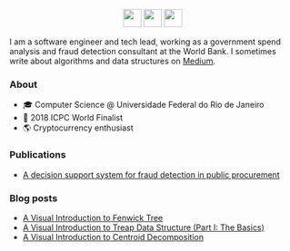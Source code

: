 <p align="center">
  <a href="https://linkedin.com/in/carpanese"><img src="https://cdn2.iconfinder.com/data/icons/black-white-social-media/32/linked_in_online_social_media-512.png" height="32px" width="32px"></href></a> 
  <a href="https://twitter.com/igorcarpanese"><img src="https://cdn2.iconfinder.com/data/icons/black-white-social-media/32/twitter_online_social_media-512.png" height="32px" width="32px"></href></a>
  <a href="https://medium.com/carpanese"><img src="https://cdn4.iconfinder.com/data/icons/black-white-social-media/32/social_media_logo_medium-512.png" height="32px" width="32px"></href></a>
</p>

I am a software engineer and tech lead, working as a government spend analysis and fraud detection consultant at the World Bank. I sometimes write about algorithms and data structures on [Medium](https://medium.com/carpanese).

### About

- 🎓 Computer Science @ Universidade Federal do Rio de Janeiro
- 🎈 2018 ICPC World Finalist
- 🌎 Cryptocurrency enthusiast

### Publications

* [A decision support system for fraud detection in public procurement](https://doi.org/10.1111/itor.12811)</sub>

### Blog posts

* [A Visual Introduction to Fenwick Tree](https://medium.com/carpanese/a-visual-introduction-to-fenwick-tree-89b82cac5b3c)
* [A Visual Introduction to Treap Data Structure (Part I: The Basics)](https://medium.com/carpanese/a-visual-introduction-to-treap-data-structure-part-1-6196d6cc12ee)
* [A Visual Introduction to Centroid Decomposition](https://medium.com/carpanese/an-illustrated-introduction-to-centroid-decomposition-8c1989d53308)
